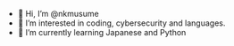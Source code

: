 - 👋 Hi, I’m @nkmusume
- 👀 I’m interested in coding, cybersecurity and languages. 
- 🌱 I’m currently learning Japanese and Python

<!---
nkmusume/nkmusume is a ✨ special ✨ repository because its `README.md` (this file) appears on your GitHub profile.
You can click the Preview link to take a look at your changes.
--->
